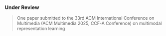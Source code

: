 ### Under Review
> One paper submitted to the 33rd ACM International Conference on Multimedia (ACM Multimedia 2025, CCF-A Conference) on multimodal representation learning

